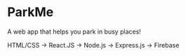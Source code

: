 # ParkMe
A web app that helps you park in busy places!

HTML/CSS -> React.JS -> Node.js -> Express.js -> Firebase

